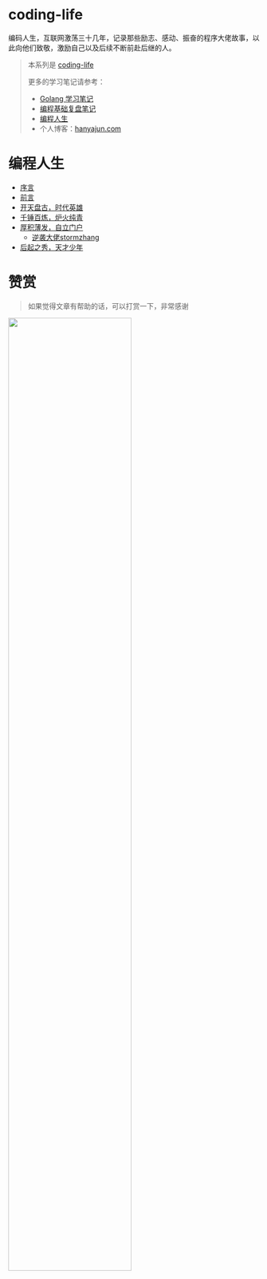# coding-life
编码人生，互联网激荡三十几年，记录那些励志、感动、振奋的程序大佬故事，以此向他们致敬，激励自己以及后续不断前赴后继的人。

> 本系列是 [coding-life](https://hanyajun.com/coding-life/)
> 
> 更多的学习笔记请参考：
> - [Golang 学习笔记](https://hanyajun.com/golang-notes/)
> - [编程基础复盘笔记](https://hanyajun.com/coding_basis_review/)
> - [编程人生](https://hanyajun.com/coding-life/)
> - 个人博客：[hanyajun.com](https://hanyajun.com/)


# 编程人生

* [序言](README.md)
* [前言](REASON.md)
* [开天盘古，时代英雄](WRITE.md)
* [千锤百炼，炉火纯青](WRITE.md)
* [厚积薄发，自立门户](WRITE.md)
  * [逆袭大佬stormzhang](entrepreneurship/stormzhang.md)
* [后起之秀，天才少年](WRITE.md)


# 赞赏

> 如果觉得文章有帮助的话，可以打赏一下，非常感谢

<img src="http://cdn.hanyajun.com/20190530_232024_wepay_alipay.png" width="70%" />